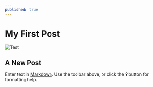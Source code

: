 ```yaml
---
published: true
---
```

# My First Post
![Test](/emerald/img/IMAG0021.jpg"Test")
## A New Post

Enter text in [Markdown](http://daringfireball.net/projects/markdown/). Use the toolbar above, or click the **?** button for formatting help.
